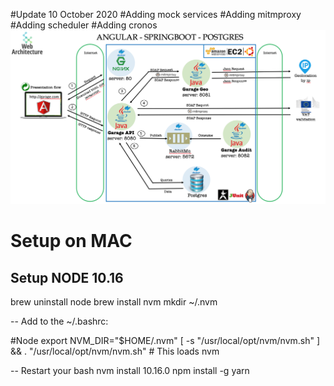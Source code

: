 #Update 10 October 2020
#Adding mock services
#Adding mitmproxy
#Adding scheduler
#Adding cronos
![alt text](https://github.com/SherlockFer/garage2/blob/main/garage-architecture_v2.png)

# Setup on MAC

## Setup NODE 10.16

brew uninstall node
brew install nvm
mkdir ~/.nvm

-- Add to the ~/.bashrc:

#Node
export NVM_DIR="$HOME/.nvm"
[ -s "/usr/local/opt/nvm/nvm.sh" ] && . "/usr/local/opt/nvm/nvm.sh"  # This loads nvm

-- Restart your bash
nvm install 10.16.0
npm install -g yarn



